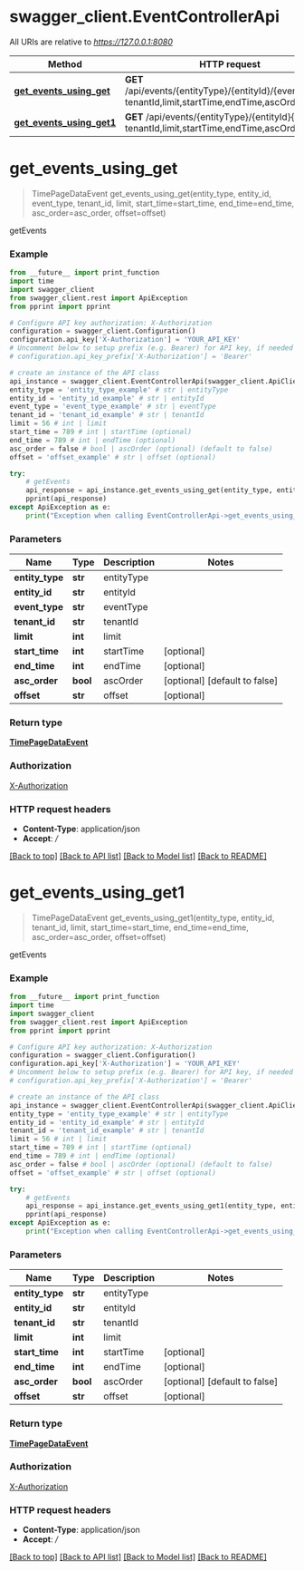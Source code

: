 # swagger_client.EventControllerApi

All URIs are relative to *https://127.0.0.1:8080*

Method | HTTP request | Description
------------- | ------------- | -------------
[**get_events_using_get**](EventControllerApi.md#get_events_using_get) | **GET** /api/events/{entityType}/{entityId}/{eventType}{?tenantId,limit,startTime,endTime,ascOrder,offset} | getEvents
[**get_events_using_get1**](EventControllerApi.md#get_events_using_get1) | **GET** /api/events/{entityType}/{entityId}{?tenantId,limit,startTime,endTime,ascOrder,offset} | getEvents


# **get_events_using_get**
> TimePageDataEvent get_events_using_get(entity_type, entity_id, event_type, tenant_id, limit, start_time=start_time, end_time=end_time, asc_order=asc_order, offset=offset)

getEvents

### Example
```python
from __future__ import print_function
import time
import swagger_client
from swagger_client.rest import ApiException
from pprint import pprint

# Configure API key authorization: X-Authorization
configuration = swagger_client.Configuration()
configuration.api_key['X-Authorization'] = 'YOUR_API_KEY'
# Uncomment below to setup prefix (e.g. Bearer) for API key, if needed
# configuration.api_key_prefix['X-Authorization'] = 'Bearer'

# create an instance of the API class
api_instance = swagger_client.EventControllerApi(swagger_client.ApiClient(configuration))
entity_type = 'entity_type_example' # str | entityType
entity_id = 'entity_id_example' # str | entityId
event_type = 'event_type_example' # str | eventType
tenant_id = 'tenant_id_example' # str | tenantId
limit = 56 # int | limit
start_time = 789 # int | startTime (optional)
end_time = 789 # int | endTime (optional)
asc_order = false # bool | ascOrder (optional) (default to false)
offset = 'offset_example' # str | offset (optional)

try:
    # getEvents
    api_response = api_instance.get_events_using_get(entity_type, entity_id, event_type, tenant_id, limit, start_time=start_time, end_time=end_time, asc_order=asc_order, offset=offset)
    pprint(api_response)
except ApiException as e:
    print("Exception when calling EventControllerApi->get_events_using_get: %s\n" % e)
```

### Parameters

Name | Type | Description  | Notes
------------- | ------------- | ------------- | -------------
 **entity_type** | **str**| entityType | 
 **entity_id** | **str**| entityId | 
 **event_type** | **str**| eventType | 
 **tenant_id** | **str**| tenantId | 
 **limit** | **int**| limit | 
 **start_time** | **int**| startTime | [optional] 
 **end_time** | **int**| endTime | [optional] 
 **asc_order** | **bool**| ascOrder | [optional] [default to false]
 **offset** | **str**| offset | [optional] 

### Return type

[**TimePageDataEvent**](TimePageDataEvent.md)

### Authorization

[X-Authorization](../README.md#X-Authorization)

### HTTP request headers

 - **Content-Type**: application/json
 - **Accept**: */*

[[Back to top]](#) [[Back to API list]](../README.md#documentation-for-api-endpoints) [[Back to Model list]](../README.md#documentation-for-models) [[Back to README]](../README.md)

# **get_events_using_get1**
> TimePageDataEvent get_events_using_get1(entity_type, entity_id, tenant_id, limit, start_time=start_time, end_time=end_time, asc_order=asc_order, offset=offset)

getEvents

### Example
```python
from __future__ import print_function
import time
import swagger_client
from swagger_client.rest import ApiException
from pprint import pprint

# Configure API key authorization: X-Authorization
configuration = swagger_client.Configuration()
configuration.api_key['X-Authorization'] = 'YOUR_API_KEY'
# Uncomment below to setup prefix (e.g. Bearer) for API key, if needed
# configuration.api_key_prefix['X-Authorization'] = 'Bearer'

# create an instance of the API class
api_instance = swagger_client.EventControllerApi(swagger_client.ApiClient(configuration))
entity_type = 'entity_type_example' # str | entityType
entity_id = 'entity_id_example' # str | entityId
tenant_id = 'tenant_id_example' # str | tenantId
limit = 56 # int | limit
start_time = 789 # int | startTime (optional)
end_time = 789 # int | endTime (optional)
asc_order = false # bool | ascOrder (optional) (default to false)
offset = 'offset_example' # str | offset (optional)

try:
    # getEvents
    api_response = api_instance.get_events_using_get1(entity_type, entity_id, tenant_id, limit, start_time=start_time, end_time=end_time, asc_order=asc_order, offset=offset)
    pprint(api_response)
except ApiException as e:
    print("Exception when calling EventControllerApi->get_events_using_get1: %s\n" % e)
```

### Parameters

Name | Type | Description  | Notes
------------- | ------------- | ------------- | -------------
 **entity_type** | **str**| entityType | 
 **entity_id** | **str**| entityId | 
 **tenant_id** | **str**| tenantId | 
 **limit** | **int**| limit | 
 **start_time** | **int**| startTime | [optional] 
 **end_time** | **int**| endTime | [optional] 
 **asc_order** | **bool**| ascOrder | [optional] [default to false]
 **offset** | **str**| offset | [optional] 

### Return type

[**TimePageDataEvent**](TimePageDataEvent.md)

### Authorization

[X-Authorization](../README.md#X-Authorization)

### HTTP request headers

 - **Content-Type**: application/json
 - **Accept**: */*

[[Back to top]](#) [[Back to API list]](../README.md#documentation-for-api-endpoints) [[Back to Model list]](../README.md#documentation-for-models) [[Back to README]](../README.md)

